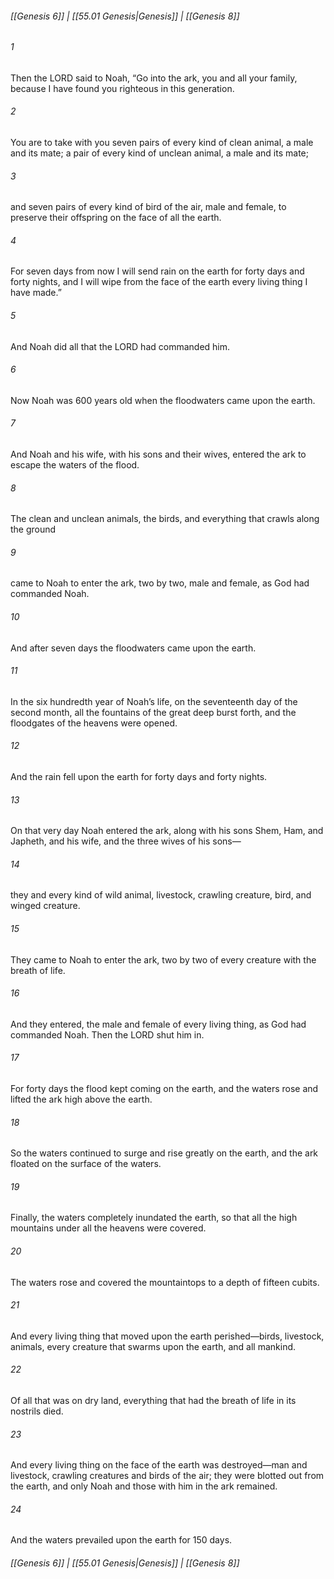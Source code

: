 
###### [[Genesis 6]] | [[55.01 Genesis|Genesis]] | [[Genesis 8]]

###### 1
Then the LORD said to Noah, “Go into the ark, you and all your family, because I have found you righteous in this generation.
###### 2
You are to take with you seven pairs of every kind of clean animal, a male and its mate; a pair of every kind of unclean animal, a male and its mate;
###### 3
and seven pairs of every kind of bird of the air, male and female, to preserve their offspring on the face of all the earth.
###### 4
For seven days from now I will send rain on the earth for forty days and forty nights, and I will wipe from the face of the earth every living thing I have made.”
###### 5
And Noah did all that the LORD had commanded him.
###### 6
Now Noah was 600 years old when the floodwaters came upon the earth.
###### 7
And Noah and his wife, with his sons and their wives, entered the ark to escape the waters of the flood.
###### 8
The clean and unclean animals, the birds, and everything that crawls along the ground
###### 9
came to Noah to enter the ark, two by two, male and female, as God had commanded Noah.
###### 10
And after seven days the floodwaters came upon the earth.
###### 11
In the six hundredth year of Noah’s life, on the seventeenth day of the second month, all the fountains of the great deep burst forth, and the floodgates of the heavens were opened.
###### 12
And the rain fell upon the earth for forty days and forty nights.
###### 13
On that very day Noah entered the ark, along with his sons Shem, Ham, and Japheth, and his wife, and the three wives of his sons—
###### 14
they and every kind of wild animal, livestock, crawling creature, bird, and winged creature.
###### 15
They came to Noah to enter the ark, two by two of every creature with the breath of life.
###### 16
And they entered, the male and female of every living thing, as God had commanded Noah. Then the LORD shut him in.
###### 17
For forty days the flood kept coming on the earth, and the waters rose and lifted the ark high above the earth.
###### 18
So the waters continued to surge and rise greatly on the earth, and the ark floated on the surface of the waters.
###### 19
Finally, the waters completely inundated the earth, so that all the high mountains under all the heavens were covered.
###### 20
The waters rose and covered the mountaintops to a depth of fifteen cubits.
###### 21
And every living thing that moved upon the earth perished—birds, livestock, animals, every creature that swarms upon the earth, and all mankind.
###### 22
Of all that was on dry land, everything that had the breath of life in its nostrils died.
###### 23
And every living thing on the face of the earth was destroyed—man and livestock, crawling creatures and birds of the air; they were blotted out from the earth, and only Noah and those with him in the ark remained.
###### 24
And the waters prevailed upon the earth for 150 days.

###### [[Genesis 6]] | [[55.01 Genesis|Genesis]] | [[Genesis 8]]
